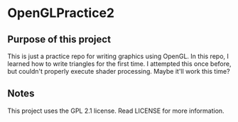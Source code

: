 # OpenGLPractice2

## Purpose of this project
This is just a practice repo for writing graphics using OpenGL.
In this repo, I learned how to write triangles for the first time. I attempted this once before, but couldn't properly
execute shader processing. Maybe it'll work this time?

## Notes
This project uses the GPL 2.1 license. Read LICENSE for more information.